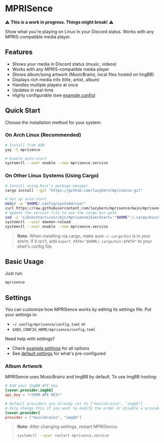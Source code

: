 # MPRISence

⚠️ **This is a work in progress. Things might break!** ⚠️

Show what you're playing on Linux in your Discord status. Works with any MPRIS-compatible media player.

## Features

- Shows your media in Discord status (music, videos)
- Works with any MPRIS-compatible media player
- Shows album/song artwork (MusicBrainz, local files hosted on ImgBB)
- Displays rich media info (title, artist, album)
- Handles multiple players at once
- Updates in real-time
- Highly configurable (see [example config](./config/example.toml))

## Quick Start

Choose the installation method for your system:

### On Arch Linux (Recommended)
```bash
# Install from AUR
yay -S mprisence

# Enable auto-start
systemctl --user enable --now mprisence.service
```

### On Other Linux Systems (Using Cargo)
```bash
# Install using Rust's package manager
cargo install --git "https://github.com/lazykern/mprisence.git"

# Set up auto-start
mkdir -p "$HOME/.config/systemd/user"
curl https://raw.githubusercontent.com/lazykern/mprisence/main/mprisence.service >"$HOME/.config/systemd/user/mprisence.service"
# Update the service file to use the cargo bin path
sed -i 's|ExecStart=/usr/bin/mprisence|ExecStart='"$HOME"'/.cargo/bin/mprisence|' "$HOME/.config/systemd/user/mprisence.service"
systemctl --user daemon-reload
systemctl --user enable --now mprisence.service
```

> **Note**: When installing via cargo, make sure `~/.cargo/bin` is in your `$PATH`. If it isn't, add `export PATH="$HOME/.cargo/bin:$PATH"` to your shell's config file.

## Basic Usage

Just run:
```bash
mprisence
```

## Settings

You can customize how MPRISence works by editing its settings file. Put your settings in:
- `~/.config/mprisence/config.toml` or
- `$XDG_CONFIG_HOME/mprisence/config.toml`

Need help with settings?
- Check [example settings](./config/example.toml) for all options
- See [default settings](./config/default.toml) for what's pre-configured

### Album Artwork

MPRISence uses MusicBrainz and ImgBB by default. To use ImgBB hosting:
```toml
# Add your ImgBB API key
[cover.provider.imgbb]
api_key = "<YOUR API KEY>"

# Default providers are already set to ["musicbrainz", "imgbb"]
# Only change this if you want to modify the order or disable a provider
[cover.provider]
provider = ["musicbrainz", "imgbb"]
```

> **Note**: After changing settings, restart MPRISence:
> ```bash
> systemctl --user restart mprisence.service
> ```
